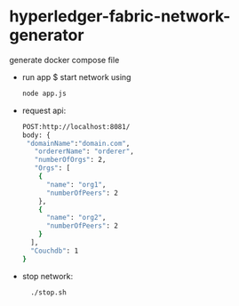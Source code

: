 # hyperledger-fabric-network-generator

generate docker compose file
* run app $ start network using  
	```bash
	node app.js  
	```
* request api:   

	```bash
	POST:http://localhost:8081/
	body: {  
     "domainName":"domain.com",     
	   "ordererName": "orderer",
	   "numberOfOrgs": 2,
	   "Orgs": [
		{
		  "name": "org1",
		  "numberOfPeers": 2
		},
		{
		  "name": "org2",
		  "numberOfPeers": 2
		}
      ],
      "Couchdb": 1  
  }
	``` 
* stop network:   
  ```bash
	./stop.sh 
	```
